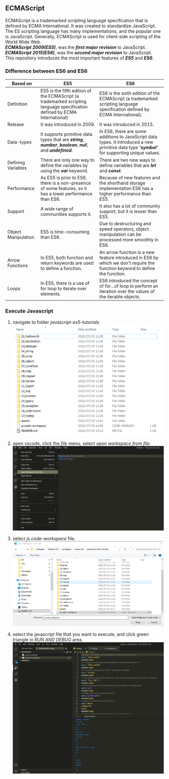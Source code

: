 ## ECMAScript
ECMAScript is a trademarked scripting language specification that is defined by ECMA International. It was created to standardize JavaScript. The ES scripting language has many implementations, and the popular one is JavaScript. Generally, ECMAScript is used for client-side scripting of the World Wide Web.  
***ECMAScript 2009(ES5)***, was the ***first major revision*** to JavaScript.    
***ECMAScript 2015(ES6)***, was the ***second major revision*** to JavaScript.   
This repository introduces the most important features of ***ES5*** and ***ES6***.  
### Difference between ES6 and ES6

| Based on                    | ES5                    | ES6 |
| -------------------------- | --------------------------- | -------------------- |
| Definition   | ES5 is the fifth edition of the ECMAScript (a trademarked scripting language specification defined by ECMA International)  | ES6 is the sixth edition of the ECMAScript (a trademarked scripting language specification defined by ECMA International).            |
| Release    | It was introduced in 2009.      | It was introduced in 2015.    |
|Data-types    | It supports primitive data types that are ***string***, ***number***, ***boolean***, ***nul***l, and ***undefined***.       | In ES6, there are some additions to JavaScript data types. It introduced a new primitive data type ***‘symbol’*** for supporting unique values.           |
| Defining Variables    | There are only one way to define the variables by using the ***var*** keyword.      | There are two new ways to define variables that are ***let*** and ***const***.     |
| Performance    | As ES5 is prior to ES6, there is a non-presence of some features, so it has a lower performance than ES6. | Because of new features and the shorthand storage implementation ES6 has a higher performance than ES5.            |
| Support   | A wide range of communities supports it. | It also has a lot of community support, but it is lesser than ES5.     |
| Object Manipulation    | ES5 is time-consuming than ES6.     | Due to destructuring and speed operators, object manipulation can be processed more smoothly in ES6.            |
| Arrow Functions    | In ES5, both function and return keywords are used to define a function.    | An arrow function is a new feature introduced in ES6 by which we don't require the function keyword to define the function.    |
| Loops    | In ES5, there is a use of for loop to iterate over elements.     | ES6 introduced the concept of for...of loop to perform an iteration over the values of the iterable objects.     |

### Execute Javascript
1. navigate to folder _javascript-es5-tutorials_
![](/assets/open.png "Difference between ES5 and ES6")

2. open vscode, click the _file_ menu, select _open workspace from file_.
![](/assets/workspace.png "Difference between ES5 and ES6")

3. select _js.code-workspace_ file.
![](/assets/import.png "Difference between ES5 and ES6")

4. select the javascript file that you want to execute, and click green triangle in _RUN AND DEBUG_ area.
![](/assets/execute.png "Difference between ES5 and ES6")
